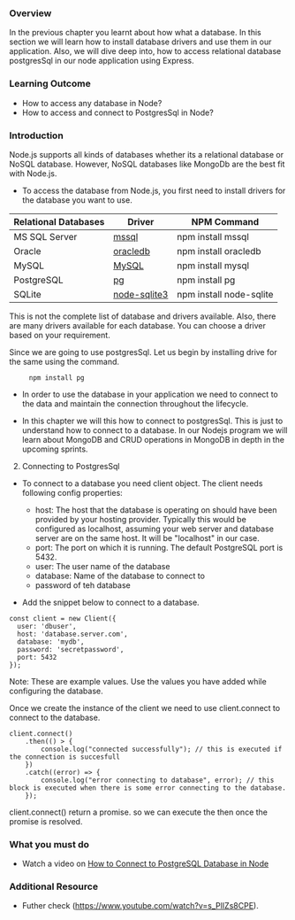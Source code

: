 ### Overview
In the previous chapter you learnt about how what a database.
In this section we will learn how to install database drivers and use them in our application. Also, we will dive deep into, how to access relational database postgresSql in our node application using Express.

### Learning Outcome
- How to access any database in Node?
- How to access and connect to PostgresSql in Node?

### Introduction
Node.js supports all kinds of databases whether its a relational database or NoSQL database. However, NoSQL databases like MongoDb are the best fit with Node.js.

- To access the database from Node.js, you first need to install drivers for the database you want to use.

| Relational Databases | Driver | NPM Command |
| --- | --- | --- |
| MS SQL Server	| [mssql](https://www.npmjs.com/package/mssql) | npm install mssql |
| Oracle	| [oracledb](https://www.npmjs.com/package/oracledb)	| npm install oracledb |
| MySQL	| [MySQL](https://www.npmjs.com/package/mysql)	| npm install mysql |
| PostgreSQL | [pg](https://www.npmjs.com/package/pg) | npm install pg |
| SQLite | [node-sqlite3](https://github.com/mapbox/node-sqlite3)	| npm install node-sqlite |

This is not the complete list of database and drivers available. Also, there are many drivers available for each database. You can choose a driver based on your requirement.

Since we are going to use postgresSql. Let us begin by installing drive for the same using the command.
```
     npm install pg
```

- In order to use the database in your application we need to connect to the data and maintain the connection throughout the lifecycle.

- In this chapter we will this how to connect to postgresSql. This is just to understand how to connect to a database. In our Nodejs program we will learn about MongoDB and CRUD operations in MongoDB in depth in the upcoming sprints.

2. Connecting to PostgresSql
- To connect to a database you need client object. The client needs following config properties: 
    - host: The host that the database is operating on should have been provided by your hosting provider.  Typically this would be configured as localhost, assuming your web server and database server are on the same host. It will be "localhost" in our case.
    - port: The port on which it is running. The default PostgreSQL port is 5432.
    - user: The user name of the database
    - database: Name of the database to connect to
    - password of teh database

- Add the snippet below to connect to a database. 
```
const client = new Client({
  user: 'dbuser',
  host: 'database.server.com',
  database: 'mydb',
  password: 'secretpassword',
  port: 5432 
});
```
Note: These are example values. Use the values you have added while configuring the database.

Once we create the instance of the client we need to use client.connect to connect to the database. 

```
client.connect()
    .then(() > {
        console.log("connected successfully"); // this is executed if the connection is succesfull
    })
    .catch((error) => {
        console.log("error connecting to database", error); // this block is executed when there is some error connecting to the database.
    });
```
client.connect() return a promise. so we can execute the then once the promise is resolved.


### What you must do
- Watch a video on [How to Connect to PostgreSQL Database in Node](https://www.youtube.com/watch?v=s_PlIZs8CPE)

### Additional Resource 
- Futher check (https://www.youtube.com/watch?v=s_PlIZs8CPE).






